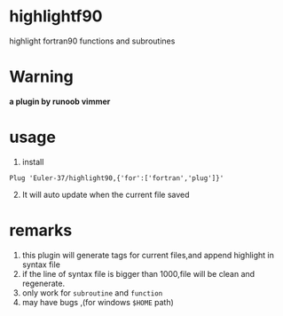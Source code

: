 # highlightf90
highlight fortran90 functions and subroutines

# Warning
**a plugin by runoob vimmer**

# usage
1. install
``` vim
Plug 'Euler-37/highlight90,{'for':['fortran','plug']}'
```
2. It will auto update when the current file saved

# remarks
1. this plugin will generate tags for current files,and append highlight in syntax file
2. if the line of syntax file is bigger than 1000,file will be clean and regenerate.
3. only work for `subroutine` and `function`
4. may have bugs ,(for windows `$HOME` path)
